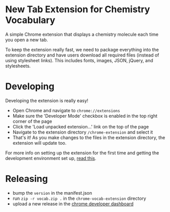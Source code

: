 # New Tab Extension for Chemistry Vocabulary

A simple Chrome extension that displays a chemistry molecule each time you open a new tab.

To keep the extension really fast, we need to package everything into the extension directory and have users download all required files (instead of using stylesheet links). This includes fonts, images, JSON, jQuery, and stylesheets.

# Developing

Developing the extension is really easy!

- Open Chrome and navigate to `chrome://extensions`
- Make sure the 'Developer Mode' checkbox is enabled in the top right corner of the page
- Click the 'Load unpacked extension...' link on the top of the page
- Navigate to the extension directory `/chrome-extension` and select it
- That's it! As you make changes to the files in the extension directory, the extension will update too.

For more info on setting up the extension for the first time and getting the development environment set up, 
[read this](https://developer.chrome.com/extensions/getstarted).

# Releasing

- bump the `version` in the manifest.json
- run `zip -r vocab.zip .` in the `chrome-vocab-extension` directory
- upload a new release in the [chrome developer dashboard](https://chrome.google.com/webstore/developer/dashboard)